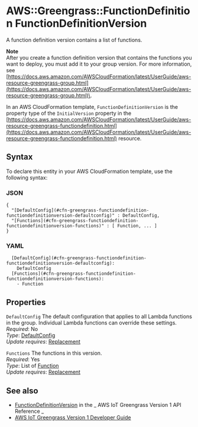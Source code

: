 # AWS::Greengrass::FunctionDefinition FunctionDefinitionVersion<a name="aws-properties-greengrass-functiondefinition-functiondefinitionversion"></a>

<a name="aws-properties-greengrass-functiondefinition-functiondefinitionversion-description"></a>A function definition version contains a list of functions\.

**Note**  
After you create a function definition version that contains the functions you want to deploy, you must add it to your group version\. For more information, see [https://docs.aws.amazon.com/AWSCloudFormation/latest/UserGuide/aws-resource-greengrass-group.html](https://docs.aws.amazon.com/AWSCloudFormation/latest/UserGuide/aws-resource-greengrass-group.html)\.

<a name="aws-properties-greengrass-functiondefinition-functiondefinitionversion-inheritance"></a> In an AWS CloudFormation template, `FunctionDefinitionVersion` is the property type of the `InitialVersion` property in the [https://docs.aws.amazon.com/AWSCloudFormation/latest/UserGuide/aws-resource-greengrass-functiondefinition.html](https://docs.aws.amazon.com/AWSCloudFormation/latest/UserGuide/aws-resource-greengrass-functiondefinition.html) resource\.

## Syntax<a name="aws-properties-greengrass-functiondefinition-functiondefinitionversion-syntax"></a>

To declare this entity in your AWS CloudFormation template, use the following syntax:

### JSON<a name="aws-properties-greengrass-functiondefinition-functiondefinitionversion-syntax.json"></a>

```
{
  "[DefaultConfig](#cfn-greengrass-functiondefinition-functiondefinitionversion-defaultconfig)" : DefaultConfig,
  "[Functions](#cfn-greengrass-functiondefinition-functiondefinitionversion-functions)" : [ Function, ... ]
}
```

### YAML<a name="aws-properties-greengrass-functiondefinition-functiondefinitionversion-syntax.yaml"></a>

```
  [DefaultConfig](#cfn-greengrass-functiondefinition-functiondefinitionversion-defaultconfig):
    DefaultConfig
  [Functions](#cfn-greengrass-functiondefinition-functiondefinitionversion-functions):
    - Function
```

## Properties<a name="aws-properties-greengrass-functiondefinition-functiondefinitionversion-properties"></a>

`DefaultConfig` <a name="cfn-greengrass-functiondefinition-functiondefinitionversion-defaultconfig"></a>
The default configuration that applies to all Lambda functions in the group\. Individual Lambda functions can override these settings\.  
_Required_: No  
_Type_: [DefaultConfig](aws-properties-greengrass-functiondefinition-defaultconfig.md)  
_Update requires_: [Replacement](https://docs.aws.amazon.com/AWSCloudFormation/latest/UserGuide/using-cfn-updating-stacks-update-behaviors.html#update-replacement)

`Functions` <a name="cfn-greengrass-functiondefinition-functiondefinitionversion-functions"></a>
The functions in this version\.  
_Required_: Yes  
_Type_: List of [Function](aws-properties-greengrass-functiondefinition-function.md)  
_Update requires_: [Replacement](https://docs.aws.amazon.com/AWSCloudFormation/latest/UserGuide/using-cfn-updating-stacks-update-behaviors.html#update-replacement)

## See also<a name="aws-properties-greengrass-functiondefinition-functiondefinitionversion--seealso"></a>

- [FunctionDefinitionVersion](https://docs.aws.amazon.com/greengrass/latest/apireference/definitions-functiondefinitionversion.html) in the _ AWS IoT Greengrass Version 1 API Reference _
- [AWS IoT Greengrass Version 1 Developer Guide](https://docs.aws.amazon.com/greengrass/latest/developerguide/)

